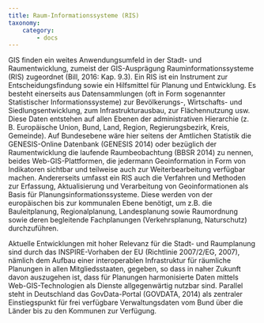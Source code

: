```yaml
---
title: Raum-Informationssysteme (RIS)
taxonomy:
    category:
        - docs
---
```

GIS finden ein weites Anwendungsumfeld in der Stadt- und Raumentwicklung, zumeist der GIS-Ausprägung Rauminformationssysteme (RIS) zugeordnet (Bill, 2016: Kap. 9.3).  Ein RIS ist ein Instrument zur Entscheidungsfindung sowie ein Hilfsmittel für Planung und Entwicklung. Es besteht einerseits aus Datensammlungen (oft in Form sogenannter Statistischer Informationssysteme) zur Bevölkerungs-, Wirtschafts- und Siedlungsentwicklung, zum Infrastrukturausbau, zur Flächennutzung usw. Diese Daten entstehen auf allen Ebenen der administrativen Hierarchie (z. B. Europäische Union, Bund, Land, Region, Regierungsbezirk, Kreis, Gemeinde). Auf Bundesebene wäre hier seitens der Amtlichen Statistik die GENESIS-Online Datenbank (GENESIS 2014) oder bezüglich der Raumentwicklung die laufende Raumbeobachtung (BBSR 2014) zu nennen, beides Web-GIS-Plattformen, die jedermann Geoinformation in Form von Indikatoren sichtbar und teilweise auch zur Weiterbearbeitung verfügbar machen. Andererseits umfasst ein RIS auch die Verfahren und Methoden zur Erfassung, Aktualisierung und Verarbeitung von Geoinformationen als Basis für Planungsinformationssysteme. Diese werden von der europäischen bis zur kommunalen Ebene benötigt, um z.B. die Bauleitplanung, Regionalplanung, Landesplanung sowie Raumordnung sowie deren begleitende Fachplanungen (Verkehrsplanung, Naturschutz) durchzuführen.

Aktuelle Entwicklungen mit hoher Relevanz für die Stadt- und Raumplanung sind durch das INSPIRE-Vorhaben der EU (Richtlinie 2007/2/EG, 2007), nämlich dem Aufbau einer interoperablen Infrastruktur für räumliche Planungen in allen Mitgliedsstaaten, gegeben, so dass in naher Zukunft davon auszugehen ist, dass für Planungen harmonisierte Daten mittels Web-GIS-Technologien als Dienste allgegenwärtig nutzbar sind. Parallel steht in Deutschland das GovData-Portal (GOVDATA, 2014) als zentraler Einstiegspunkt für frei verfügbare Verwaltungsdaten vom Bund über die Länder bis zu den Kommunen zur Verfügung.
